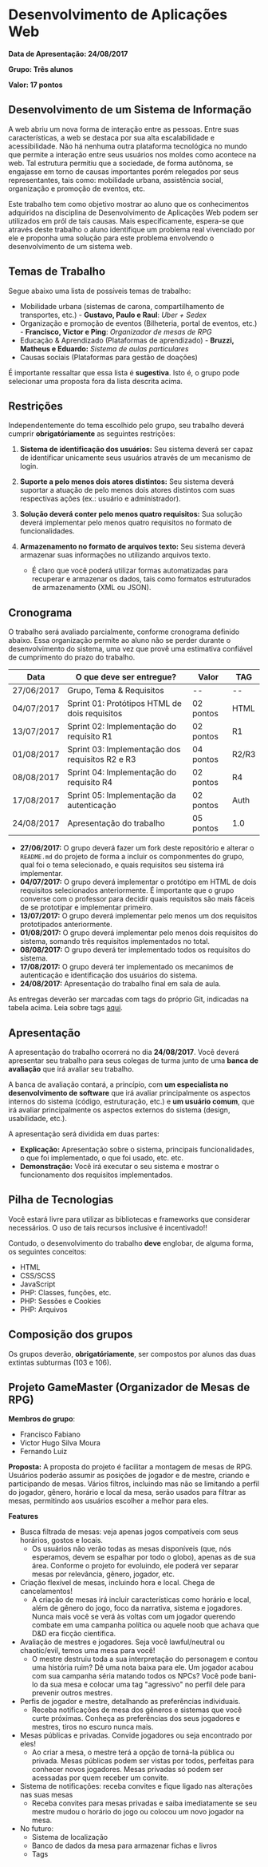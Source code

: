 # Desenvolvimento de Aplicações Web

**Data de Apresentação: 24/08/2017**

**Grupo: Três alunos**

**Valor: 17 pontos**

## Desenvolvimento de um Sistema de Informação

A web abriu um nova forma de interação entre as pessoas. Entre suas características, a web se destaca por sua alta escalabilidade e acessibilidade. Não há nenhuma outra plataforma tecnológica no mundo que permite a interação entre seus usuários nos moldes como acontece na web. Tal estrutura permitiu que a sociedade, de forma autônoma, se engajasse em torno de causas importantes porém relegados por seus representantes, tais como: mobilidade urbana, assistência social, organização e promoção de eventos, etc.

Este trabalho tem como objetivo mostrar ao aluno que os conhecimentos adquiridos na disciplina de Desenvolvimento de Aplicações Web podem ser utilizados em pról de tais causas. Mais especificamente, espera-se que através deste trabalho o aluno identifique um problema real vivenciado por ele e proponha uma solução para este problema envolvendo o desenvolvimento de um sistema web.

## Temas de Trabalho

Segue abaixo uma lista de possíveis temas de trabalho:

* Mobilidade urbana (sistemas de carona, compartilhamento de transportes, etc.) - **Gustavo, Paulo e Raul**: *Uber + Sedex*
* Organização e promoção de eventos (Bilheteria, portal de eventos, etc.) - **Francisco, Victor e Ping**: *Organizador de mesas de RPG*
* Educação & Aprendizado (Plataformas de aprendizado) - **Bruzzi, Matheus e Eduardo:** *Sistema de aulas particulares*
* Causas sociais (Plataformas para gestão de doações)

É importante ressaltar que essa lista é **sugestiva**. Isto é, o grupo pode selecionar uma proposta fora da lista descrita acima.

## Restrições

Independentemente do tema escolhido pelo grupo, seu trabalho deverá cumprir **obrigatóriamente** as seguintes restrições:

1. **Sistema de identificação dos usuários:** Seu sistema deverá ser capaz de identificar unicamente seus usuários através de um mecanismo de login.

2. **Suporte a pelo menos dois atores distintos:** Seu sistema deverá suportar a atuação de pelo menos dois atores distintos com suas respectivas ações (ex.: usuário e administrador).

3. **Solução deverá conter pelo menos quatro requisitos:** Sua solução deverá implementar pelo menos quatro requisitos no formato de funcionalidades.

4. **Armazenamento no formato de arquivos texto:** Seu sistema deverá armazenar suas informações no utilizando arquivos texto.
	* É claro que você poderá utilizar formas automatizadas para recuperar e armazenar os dados, tais como formatos estruturados de armazenamento (XML ou JSON).

## Cronograma

O trabalho será avaliado parcialmente, conforme cronograma definido abaixo. Essa organização permite ao aluno não se perder durante o desenvolvimento do sistema, uma vez que provê uma estimativa confiável de cumprimento do prazo do trabalho.

| Data       | O que deve ser entregue?                        | Valor     | TAG   |
|------------|-------------------------------------------------|-----------|-------|
| 27/06/2017 | Grupo, Tema & Requisitos                        | --        | --    |
| 04/07/2017 | Sprint 01: Protótipos HTML de dois requisitos   | 02 pontos | HTML  |
| 13/07/2017 | Sprint 02: Implementação do requisito R1        | 02 pontos | R1    |
| 01/08/2017 | Sprint 03: Implementação dos requisitos R2 e R3 | 04 pontos | R2/R3 |
| 08/08/2017 | Sprint 04: Implementação do requisito R4        | 02 pontos | R4    |
| 17/08/2017 | Sprint 05: Implementação da autenticação        | 02 pontos | Auth  |
| 24/08/2017 | Apresentação do trabalho                        | 05 pontos | 1.0   |


* **27/06/2017:** O grupo deverá fazer um fork deste repositório e alterar o `README.md` do projeto de forma a incluir os componmentes do grupo, qual foi o tema selecionado, e quais requisitos seu sistema irá implementar.
* **04/07/2017:** O grupo deverá implementar o protótipo em HTML de dois requisitos selecionados anteriormente. É importante que o grupo converse com o professor para decidir quais requisitos são mais fáceis de se prototipar e implementar primeiro.
* **13/07/2017:** O grupo deverá implementar pelo menos um dos requisitos prototipados anteriormente.
* **01/08/2017:** O grupo deverá implementar pelo menos dois requisitos do sistema, somando três requisitos implementados no total.
* **08/08/2017:** O grupo deverá ter implementado todos os requisitos do sistema.
* **17/08/2017:** O grupo deverá ter implementado os mecanimos de autenticação e identificação dos usuários do sistema.
* **24/08/2017:** Apresentação do trabalho final em sala de aula.

As entregas deverão ser marcadas com tags do próprio Git, indicadas na tabela acima. Leia sobre tags [aqui](http://imasters.com.br/artigo/21127/software-livre/como-trabalhar-com-tags-no-git/?trace=1519021197&source=single).

## Apresentação

A apresentação do trabalho ocorrerá no dia **24/08/2017**. Você deverá apresentar seu trabalho para seus colegas de turma junto de uma **banca de avaliação** que irá avaliar seu trabalho.

A banca de avaliação contará, a princípio, com **um especialista no desenvolvimento de software** que irá avaliar principalmente os aspectos internos do sistema (código, estruturação, etc.) e **um usuário comum**, que irá avaliar principalmente os aspectos externos do sistema (design, usabilidade, etc.).

A apresentação será dividida em duas partes:

* **Explicação:** Apresentação sobre o sistema, principais funcionalidades, o que foi implementado, o que foi usado, etc. etc.
* **Demonstração:** Você irá executar o seu sistema e mostrar o funcionamento dos requisitos implementados.

## Pilha de Tecnologias

Você estará livre para utilizar as bibliotecas e frameworks que considerar necessários. O uso de tais recursos inclusive é incentivado!!

Contudo, o desenvolvimento do trabalho **deve** englobar, de alguma forma, os seguintes conceitos:

* HTML
* CSS/SCSS
* JavaScript
* PHP: Classes, funções, etc.
* PHP: Sessões e Cookies
* PHP: Arquivos

## Composição dos grupos

Os grupos deverão, **obrigatóriamente**, ser compostos por alunos das duas extintas subturmas (103 e 106).

## Projeto GameMaster (Organizador de Mesas de RPG)

**Membros do grupo**:
* Francisco Fabiano
* Victor Hugo Silva Moura
* Fernando Luiz

**Proposta:**
A proposta do projeto é facilitar a montagem de mesas de RPG. Usuários poderão assumir as posições de jogador e de mestre, criando e participando de mesas.
Vários filtros, incluindo mas não se limitando a perfil do jogador, gênero, horário e local da mesa, serão usados para filtrar as mesas, permitindo aos usuários escolher a melhor para eles.

**Features**
* Busca filtrada de mesas: veja apenas jogos compatíveis com seus horários, gostos e locais.
	* Os usuários não verão todas as mesas disponíveis (que, nós esperamos, devem se espalhar por todo o globo), apenas as de sua área. Conforme o projeto for evoluindo, ele poderá ver separar mesas por relevância, gênero, jogador, etc.
* Criação flexível de mesas, incluindo hora e local. Chega de cancelamentos!
	* A criação de mesas irá incluir características como horário e local, além de gênero do jogo, foco da narrativa, sistema e jogadores. Nunca mais você se verá às voltas com um jogador querendo combate em uma campanha política ou aquele noob que achava que D&D era ficção científica.
* Avaliação de mestres e jogadores. Seja você lawful/neutral ou chaotic/evil, temos uma mesa para você!
	* O mestre destruiu toda a sua interpretação do personagem e contou uma história ruim? Dê uma nota baixa para ele. Um jogador acabou com sua campanha séria matando todos os NPCs? Você pode bani-lo da sua mesa e colocar uma tag "agressivo" no perfil dele para prevenir outros mestres.
* Perfis de jogador e mestre, detalhando as preferências individuais.
	* Receba notificações de mesa dos gêneros e sistemas que você curte próximas. Conheça as preferências dos seus jogadores e mestres, tiros no escuro nunca mais.
* Mesas públicas e privadas. Convide jogadores ou seja encontrado por eles!
	* Ao criar a mesa, o mestre terá a opção de torná-la pública ou privada. Mesas públicas podem ser vistas por todos, perfeitas para conhecer novos jogadores. Mesas privadas só podem ser acessadas por quem receber um convite.
* Sistema de notificações: receba convites e fique ligado nas alterações nas suas mesas
	* Receba convites para mesas privadas e saiba imediatamente se seu mestre mudou o horário do jogo ou colocou um novo jogador na mesa.
* No futuro:
	* Sistema de localização
	* Banco de dados da mesa para armazenar fichas e livros
	* Tags